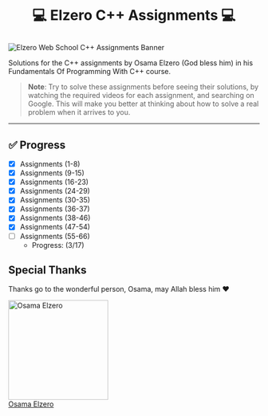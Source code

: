 # <p align="center"> 💻 Elzero C++ Assignments 💻 </p>

![Elzero Web School C++ Assignments Banner](https://github.com/iTzVoko/elzero-cpp-assignments/assets/70109144/1f22f63f-995b-491d-868d-89d415717dbb)

Solutions for the C++ assignments by Osama Elzero (God bless him) in his Fundamentals Of Programming With C++ course.

> **Note**:
> Try to solve these assignments before seeing their solutions, by watching the required videos for each assignment, and searching on Google.
> This will make you better at thinking about how to solve a real problem when it arrives to you.

---

## ✅ Progress

- [x] Assignments (1-8)
- [x] Assignments (9-15)
- [x] Assignments (16-23)
- [x] Assignments (24-29)
- [x] Assignments (30-35)
- [x] Assignments (36-37)
- [x] Assignments (38-46)
- [x] Assignments (47-54)
- [ ] Assignments (55-66)
  - Progress: (3/17)

## Special Thanks

Thanks go to the wonderful person, Osama, may Allah bless him ❤️

<a href="https://github.com/OsamaElzero">
  <img src="https://avatars.githubusercontent.com/u/3822745?v=4" alt="Osama Elzero" width="200px">
  <br>
  Osama Elzero
</a>
